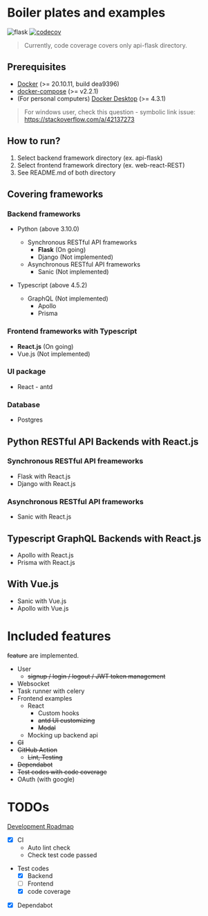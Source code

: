 # Boiler plates and examples
![flask](https://github.com/jmg7173/boiler-plates-and-examples/actions/workflows/flask.yaml/badge.svg)
[![codecov](https://codecov.io/gh/jmg7173/boiler-plates-and-examples/branch/main/graph/badge.svg?token=SF2LV9A3N8)](https://codecov.io/gh/jmg7173/boiler-plates-and-examples)
> Currently, code coverage covers only api-flask directory.

## Prerequisites
* [Docker](https://docs.docker.com/engine/) (>= 20.10.11, build dea9396)
* [docker-compose](https://docs.docker.com/compose/) (>= v2.2.1)
* (For personal computers) [Docker Desktop](https://docs.docker.com/desktop/) (>= 4.3.1)

> For windows user, check this question - symbolic link issue: https://stackoverflow.com/a/42137273

## How to run?
1. Select backend framework directory (ex. api-flask)
2. Select frontend framework directory (ex. web-react-REST)
3. See README.md of both directory

## Covering frameworks
### Backend frameworks
* Python (above 3.10.0)
  * Synchronous RESTful API frameworks
    * **Flask** (On going)
    * Django (Not implemented)
  * Asynchronous RESTful API frameworks
    * Sanic (Not implemented)

* Typescript (above 4.5.2)
  * GraphQL (Not implemented)
    * Apollo
    * Prisma

### Frontend frameworks with Typescript
* **React.js** (On going)
* Vue.js (Not implemented)

### UI package
* React - antd

### Database
* Postgres

## Python RESTful API Backends with React.js

### Synchronous RESTful API freameworks
* Flask with React.js
* Django with React.js

### Asynchronous RESTful API frameworks
* Sanic with React.js

## Typescript GraphQL Backends with React.js
* Apollo with React.js
* Prisma with React.js

## With Vue.js
* Sanic with Vue.js
* Apollo with Vue.js

# Included features
~~feature~~ are implemented.
* User
  * ~~signup / login / logout / JWT token management~~
* Websocket
* Task runner with celery
* Frontend examples
  * React
    * Custom hooks
    * ~~antd UI customizing~~
    * ~~Modal~~
  * Mocking up backend api
* ~~CI~~
* ~~GitHub Action~~
  * ~~Lint, Testing~~
* ~~Dependabot~~
* ~~Test codes with code coverage~~
* OAuth (with google)

# TODOs
[Development Roadmap](roadmap.md)
* [x] CI
  * Auto lint check
  * Check test code passed
* Test codes
  * [x] Backend
  * [ ] Frontend
  * [x] code coverage
* [x] Dependabot
